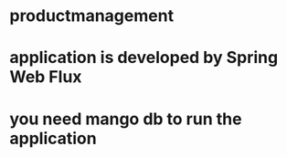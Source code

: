 # productmanagement
# application is developed by Spring Web Flux
# you need mango db to run the application

